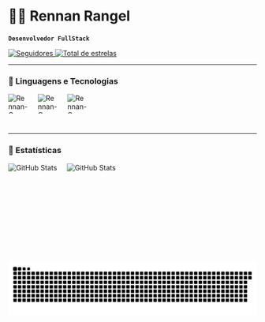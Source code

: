 # 👨‍💻 Rennan Rangel

**`Desenvolvedor FullStack`**


  


<a href="https://github.com/RennanRangel?tab=followers">
        <img 
            alt="Seguidores" 
            title="Me siga no GitHub" 
            src="https://custom-icon-badges.demolab.com/github/followers/RennanRangel?color=236ad3&labelColor=1155ba&style=for-the-badge&logo=github&label=Seguidores&logoColor=white"
        />
    </a>

<a href="https://github.com/RennanRangel?tab=repositories&sort=stargazers">
        <img 
            alt="Total de estrelas" 
            title="Total de estrelas GitHub" 
            src="https://custom-icon-badges.demolab.com/github/stars/RennanRangel?color=55960c&style=for-the-badge&labelColor=488207&logo=star&label=estrelas"
        />
    </a>

<hr>

### 🤖 Linguagens e Tecnologias

<div style="display: flex; gap: 20px; margin-bottom: 40px;">
  <img align="center" alt="Rennan-C" height="40" width="40" src="https://cdn.jsdelivr.net/gh/devicons/devicon@latest/icons/javascript/javascript-original.svg">
  <img align="center" alt="Rennan-C" height="40" width="40" src="https://cdn.jsdelivr.net/gh/devicons/devicon@latest/icons/java/java-original.svg">
  <img align="center" alt="Rennan-C" height="40" width="40" src="https://cdn.jsdelivr.net/gh/devicons/devicon@latest/icons/c/c-original.svg">
</div>

<hr>

### 🤖 Estatísticas

<div style="display: flex; gap: 10px;">
  <img 
    align="left" 
    alt="GitHub Stats" 
    height="200" 
    style="padding-right: 10px;" 
    src="https://github-readme-stats.vercel.app/api?username=RennanRangel&show_icons=true&theme=tokyonight&" 
  />
  <img
    align="left" 
    alt="GitHub Stats" 
    height="100" 
    src="https://github-readme-stats.vercel.app/api/top-langs/?username=RennanRangel&theme=tokyonight&layout=compact&custom_title=Tecnologias&langs_count=9">
</div>


<picture align="center">
  <source media="(prefers-color-scheme: dark)" srcset="https://raw.githubusercontent.com/RennanRangel/RennanRangel/output/github-contribution-grid-snake-dark.svg">
  <source media="(prefers-color-scheme: light)" srcset="https://raw.githubusercontent.com/RennanRangel/RennanRangel/output/github-contribution-grid-snake-dark.svg">
  <img align="center" alt="github contribution grid snake animation" src="https://raw.githubusercontent.com/RennanRangel/RennanRangel/output/github-contribution-grid-snake.svg">
</picture>

  



